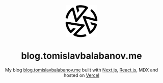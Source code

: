 <div align="center">
  <img alt="Logo" src="https://raw.githubusercontent.com/tomasbal/personal-website/master/src/images/black.png" width="100" />
</div>
<h1 align="center">
  blog.tomislavbalabanov.me
</h1>
<p align="center">
  My blog <a href="https://blog.tomislavbalabanov.me" target="_blank">blog.tomislavbalabanov.me</a> built with <a href="https://www.nextjs.org/" target="_blank">Next.js</a>, <a href="https://reactjs.org/">React.js</a>, MDX and hosted on <a href="https://www.vercel.com/" target="_blank">Vercel</a>
</p>
